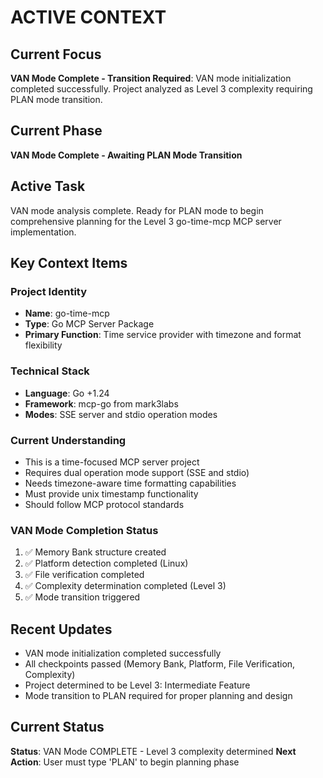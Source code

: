 # ACTIVE CONTEXT

## Current Focus
**VAN Mode Complete - Transition Required**: VAN mode initialization completed successfully. Project analyzed as Level 3 complexity requiring PLAN mode transition.

## Current Phase
**VAN Mode Complete - Awaiting PLAN Mode Transition**

## Active Task
VAN mode analysis complete. Ready for PLAN mode to begin comprehensive planning for the Level 3 go-time-mcp MCP server implementation.

## Key Context Items

### Project Identity
- **Name**: go-time-mcp
- **Type**: Go MCP Server Package
- **Primary Function**: Time service provider with timezone and format flexibility

### Technical Stack
- **Language**: Go +1.24
- **Framework**: mcp-go from mark3labs
- **Modes**: SSE server and stdio operation modes

### Current Understanding
- This is a time-focused MCP server project
- Requires dual operation mode support (SSE and stdio)
- Needs timezone-aware time formatting capabilities
- Must provide unix timestamp functionality
- Should follow MCP protocol standards

### VAN Mode Completion Status
1. ✅ Memory Bank structure created
2. ✅ Platform detection completed (Linux)
3. ✅ File verification completed
4. ✅ Complexity determination completed (Level 3)
5. ✅ Mode transition triggered

## Recent Updates
- VAN mode initialization completed successfully
- All checkpoints passed (Memory Bank, Platform, File Verification, Complexity)
- Project determined to be Level 3: Intermediate Feature
- Mode transition to PLAN required for proper planning and design

## Current Status
**Status**: VAN Mode COMPLETE - Level 3 complexity determined
**Next Action**: User must type 'PLAN' to begin planning phase 